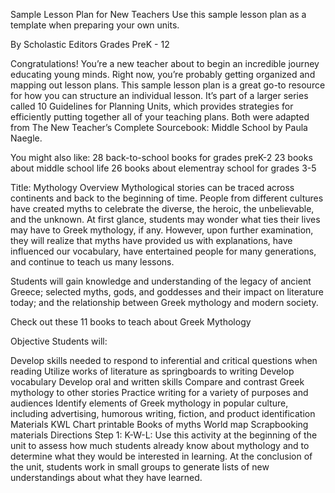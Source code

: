 Sample Lesson Plan for New Teachers
Use this sample lesson plan as a template when preparing your own units. 

By Scholastic Editors
Grades
PreK - 12

Congratulations! You’re a new teacher about to begin an incredible journey educating young minds. Right now, you’re probably getting organized and mapping out lesson plans. This sample lesson plan is a great go-to resource for how you can structure an individual lesson. It’s part of a larger series called 10 Guidelines for Planning Units, which provides strategies for efficiently putting together all of your teaching plans. Both were adapted from The New Teacher’s Complete Sourcebook: Middle School by Paula Naegle.

You might also like: 
28 back-to-school books for grades preK-2 
23 books about middle school life
26 books about elementray school for grades 3-5

Title: Mythology
Overview
Mythological stories can be traced across continents and back to the beginning of time. People from different cultures have created myths to celebrate the diverse, the heroic, the unbelievable, and the unknown. At first glance, students may wonder what ties their lives may have to Greek mythology, if any. However, upon further examination, they will realize that myths have provided us with explanations, have influenced our vocabulary, have entertained people for many generations, and continue to teach us many lessons.

Students will gain knowledge and understanding of the legacy of ancient Greece; selected myths, gods, and goddesses and their impact on literature today; and the relationship between Greek mythology and modern society.

Check out these 11 books to teach about Greek Mythology

Objective
Students will:

Develop skills needed to respond to inferential and critical questions when reading
Utilize works of literature as springboards to writing
Develop vocabulary Develop oral and written skills
Compare and contrast Greek mythology to other stories
Practice writing for a variety of purposes and audiences
Identify elements of Greek mythology in popular culture, including advertising, humorous writing, fiction, and product identification
Materials
KWL Chart printable
Books of myths
World map
Scrapbooking materials
Directions
Step 1: K-W-L: Use this activity at the beginning of the unit to assess how much students already know about mythology and to determine what they would be interested in learning. At the conclusion of the unit, students work in small groups to generate lists of new understandings about what they have learned.